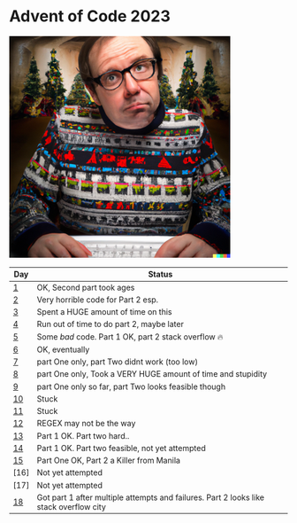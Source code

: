 # Advent of Code 2023

![A confused looking,  aging male geek with dark hair on a laptop in a chrismassy decorated room and wearing a christmas jumper digital art](geek.png)

| Day | Status |
|-----|--------|
|  [1](scripts/01.fsx)  |   OK, Second part took ages     |
|  [2](scripts/02.fsx)  |   Very horrible code for Part 2  esp.    |
|  [3](scripts/03.fsx)  |   Spent a HUGE amount of time on this   |
|  [4](scripts/04.fsx)  |   Run out of time to do part 2, maybe later   |
|  [5](scripts/05.fsx)  |   Some *bad* code. Part 1 OK, part 2 stack overflow 🔥  |
|  [6](scripts/06.fsx)  |   OK, eventually |
|  [7](scripts/07.fsx)  |  part One only, part Two didnt work (too low) |
|  [8](scripts/08.fsx)  |  part One only, Took a VERY HUGE amount of time and stupidity |
|  [9](scripts/09.fsx)  |  part One only so far, part Two looks feasible though |
|  [10](scripts/10.fsx)  |  Stuck |
|  [11](scripts/11.fsx)  |  Stuck |
|  [12](scripts/12.fsx)  |  REGEX may not be the way |
|  [13](scripts/13.fsx)  | Part 1 OK. Part two hard.. |
|  [14](scripts/14.fsx)  | Part 1 OK. Part two feasible, not yet attempted |
|  [15](scripts/15.fsx)  | Part One OK, Part 2 a Killer from Manila |
|  [16] | Not yet attempted |
|  [17] | Not yet attempted|
|  [18](scripts/18.fsx)  | Got part 1 after multiple attempts and failures. Part 2 looks like stack overflow city|